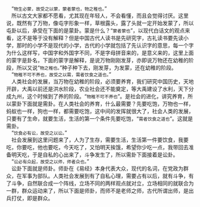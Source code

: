 &emsp;“``物生必蒙，故受之以蒙，蒙者蒙也，物之稚也。``”<br>&emsp;所以古文大家都不愿看，尤其现在年轻人，不会看懂，而且会觉得讨厌。这里说，既然有了万物，像屯字形象一样，草根露头，露了头就一定开始发蒙了，所以屯卦以后，承受在下面的是蒙卦。蒙是什么？“``蒙者蒙也``”，以现代白话文的观点来看，这不是等于没有解释？但是中国古代人读书是先研究字，古礼读书要先读小学，那时的小学不是现代的小学，古代的小学就包括了先认识字的意思，每一个字为什么这样写，中国字和外国字不同，不是字母拼音来的，是意义来的，这里上面的蒙字是卦名，下面的蒙字是解释，是说万物刚刚发芽，亦即说万物还在幼稚的阶段，所以又说“``物之稚也。``”种子种下去，刚发芽，为发蒙，还在幼稚的阶段。<br>&emsp;“``物稚不可不养也，故受之以需，需者饮食之道也。``”<br>&emsp;人类社会的发展，当万物在幼稚的阶段，必须要养育，我们研究中国历史，天地开辟，大禹以前还是洪水阶段，农业社会还不能奠定，等大禹建设了水利，天下分成九州，这个时候到了养的阶段。“``物稚不可不养也``”。是社会的进化，讲究养育，所以蒙卦下面就是需卦。在人类社会的养育，什么最需要？先要吃饱，万物也一样，蚂蚁也一样，狗也一样，都需要吃饱，这中间的发挥就很大了，社会人类的发展，只要有了生命，就要生活，生活的第一个条件先要吃饱，“``需者饮食之道也``”。这就是需卦。<br>&emsp;“``饮食必有讼，故受之以讼。``”<br>&emsp;社会发展到这里问题来了，人为了生存，需要生活，生活第一件要饮食，我要吃，你要吃，他也要吃，今天吃了，又怕明天挨饿，希望你少吃一点，我带回去准备明天吃，于是自私的心出来了，斗争发生了，所以需卦下面接着是讼卦。<br>&emsp;“``讼必有众起，故受之以师，师者众也。``”<br>&emsp;讼卦下面就是师卦。师卦在《易经》本身代表大众，现代的名词，在党政为群众，在军事为部队。人类社会发展到有了自私心理，需要占有以后，就有斗争，有了斗争，自然联合成一个阵线，立场不同的两样观点就对立，立场相同的就联合为一群，群众运动来了，所以下面是师卦，而师不是老师之师，古代所谓出师，是出兵打仗，即是群众。<br>